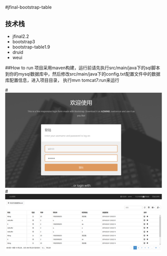 #jfinal-bootstrap-table
## 技术栈
* jfinal2.2
* bootstrap3
* bootstrap-table1.9
* druid
* weui

##How to run
项目采用maven构建，运行前请先执行src/main/java下的sql脚本到你的mysql数据库中，然后修改src/main/java下的config.txt配置文件中的数据库配置信息，进入项目目录，
执行mvn tomcat7:run来运行

#![](src/main/webapp/image/sys1.png)
#![](src/main/webapp/image/sys2.png)